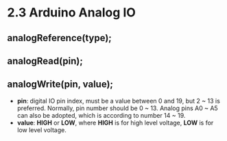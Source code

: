 # 2.3 Arduino Analog IO

## analogReference(type);

## analogRead(pin);

## analogWrite(pin, value);
* **pin**: digital IO pin index, must be a value between 0 and 19, but 2 ~ 13 is preferred. Normally, pin number should be 0 ~ 13. Analog pins A0 ~ A5 can also be adopted, which is according to number 14 ~ 19.
* **value**: **HIGH** or **LOW**, where **HIGH** is for high level voltage, **LOW** is for low level voltage.
